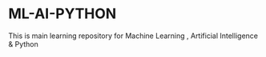 # ML-AI-PYTHON
This is main learning repository for Machine Learning , Artificial Intelligence &amp; Python
